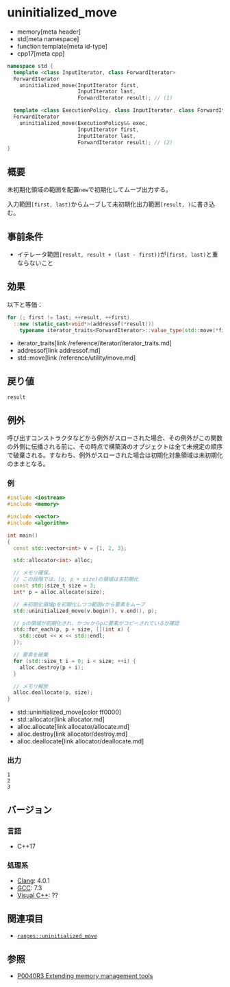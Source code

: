 # uninitialized_move
* memory[meta header]
* std[meta namespace]
* function template[meta id-type]
* cpp17[meta cpp]

```cpp
namespace std {
  template <class InputIterator, class ForwardIterator>
  ForwardIterator
    uninitialized_move(InputIterator first,
                       InputIterator last,
                       ForwardIterator result); // (1)

  template <class ExecutionPolicy, class InputIterator, class ForwardIterator>
  ForwardIterator
    uninitialized_move(ExecutionPolicy&& exec,
                       InputIterator first,
                       InputIterator last,
                       ForwardIterator result); // (2)
}
```

## 概要
未初期化領域の範囲を配置`new`で初期化してムーブ出力する。

入力範囲`[first, last)`からムーブして未初期化出力範囲`[result, )`に書き込む。

## 事前条件

- イテレータ範囲`[result, result + (last - first))`が`[first, last)`と重ならないこと

## 効果
以下と等価：

```cpp
for (; first != last; ++result, ++first)
  ::new (static_cast<void*>(addressof(*result)))
    typename iterator_traits<ForwardIterator>::value_type(std::move(*first));
```
* iterator_traits[link /reference/iterator/iterator_traits.md]
* addressof[link addressof.md]
* std::move[link /reference/utility/move.md]


## 戻り値
`result`

## 例外

呼び出すコンストラクタなどから例外がスローされた場合、その例外がこの関数の外側に伝播される前に、その時点で構築済のオブジェクトは全て未規定の順序で破棄される。すなわち、例外がスローされた場合は初期化対象領域は未初期化のままとなる。

### 例
```cpp example
#include <iostream>
#include <memory>

#include <vector>
#include <algorithm>

int main()
{
  const std::vector<int> v = {1, 2, 3};

  std::allocator<int> alloc;

  // メモリ確保。
  // この段階では、[p, p + size)の領域は未初期化
  const std::size_t size = 3;
  int* p = alloc.allocate(size);

  // 未初期化領域pを初期化しつつ範囲vから要素をムーブ
  std::uninitialized_move(v.begin(), v.end(), p);

  // pの領域が初期化され、かつvからpに要素がコピーされているか確認
  std::for_each(p, p + size, [](int x) {
    std::cout << x << std::endl;
  });

  // 要素を破棄
  for (std::size_t i = 0; i < size; ++i) {
    alloc.destroy(p + i);
  }

  // メモリ解放
  alloc.deallocate(p, size);
}
```
* std::uninitialized_move[color ff0000]
* std::allocator[link allocator.md]
* alloc.allocate[link allocator/allocate.md]
* alloc.destroy[link allocator/destroy.md]
* alloc.deallocate[link allocator/deallocate.md]

### 出力
```
1
2
3
```

## バージョン
### 言語
- C++17

### 処理系
- [Clang](/implementation.md#clang): 4.0.1
- [GCC](/implementation.md#gcc): 7.3
- [Visual C++](/implementation.md#visual_cpp): ??


## 関連項目
- [`ranges::uninitialized_move`](ranges_uninitialized_move.md)

## 参照
- [P0040R3 Extending memory management tools](http://www.open-std.org/jtc1/sc22/wg21/docs/papers/2016/p0040r3.html)
